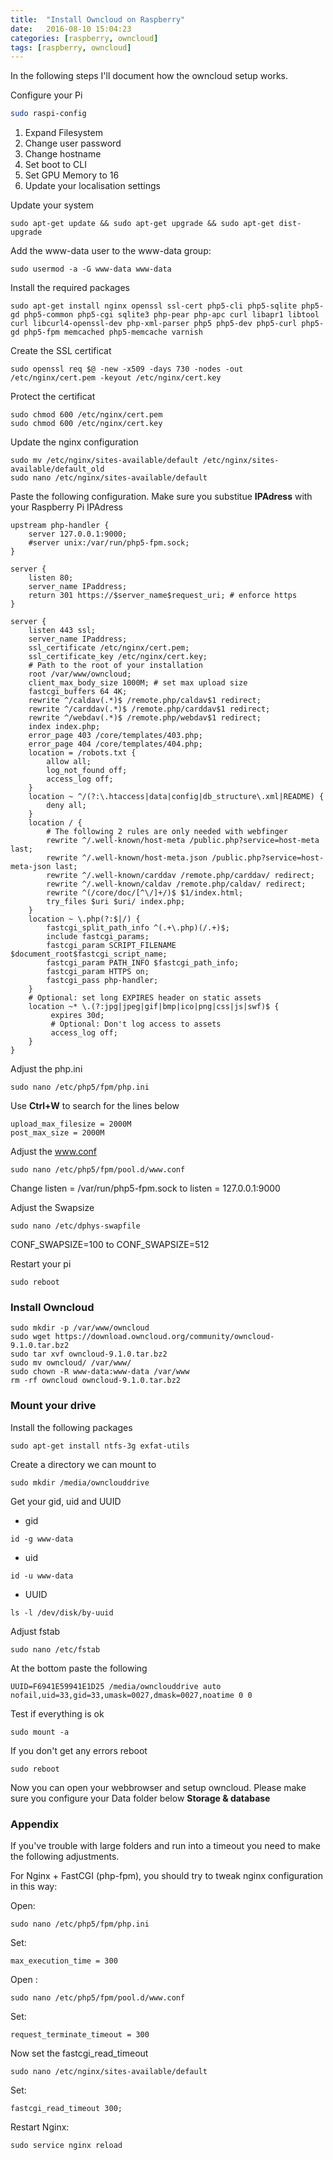 ```yaml
---
title:  "Install Owncloud on Raspberry"
date:   2016-08-10 15:04:23
categories: [raspberry, owncloud]
tags: [raspberry, owncloud]
---
```


In the following steps I'll document how the owncloud setup works.


Configure your Pi

```bash
sudo raspi-config
```

1. Expand Filesystem
2. Change user password
3. Change hostname
4. Set boot to CLI
5. Set GPU Memory to 16
6. Update your localisation settings

Update your system

```
sudo apt-get update && sudo apt-get upgrade && sudo apt-get dist-upgrade
```

Add the www-data user to the www-data group:

```
sudo usermod -a -G www-data www-data
```

Install the required packages

```
sudo apt-get install nginx openssl ssl-cert php5-cli php5-sqlite php5-gd php5-common php5-cgi sqlite3 php-pear php-apc curl libapr1 libtool curl libcurl4-openssl-dev php-xml-parser php5 php5-dev php5-curl php5-gd php5-fpm memcached php5-memcache varnish
```

Create the SSL certificat

```
sudo openssl req $@ -new -x509 -days 730 -nodes -out /etc/nginx/cert.pem -keyout /etc/nginx/cert.key
```

Protect the certificat

```
sudo chmod 600 /etc/nginx/cert.pem
sudo chmod 600 /etc/nginx/cert.key
```

Update the nginx configuration

```
sudo mv /etc/nginx/sites-available/default /etc/nginx/sites-available/default_old
sudo nano /etc/nginx/sites-available/default
```

Paste the following configuration. Make sure you substitue **IPAdress** with your Raspberry Pi IPAdress

```
upstream php-handler {
    server 127.0.0.1:9000;
    #server unix:/var/run/php5-fpm.sock;
}

server {
    listen 80;
    server_name IPaddress;
    return 301 https://$server_name$request_uri; # enforce https
}

server {
    listen 443 ssl;
    server_name IPaddress;
    ssl_certificate /etc/nginx/cert.pem;
    ssl_certificate_key /etc/nginx/cert.key;
    # Path to the root of your installation
    root /var/www/owncloud;
    client_max_body_size 1000M; # set max upload size
    fastcgi_buffers 64 4K;
    rewrite ^/caldav(.*)$ /remote.php/caldav$1 redirect;
    rewrite ^/carddav(.*)$ /remote.php/carddav$1 redirect;
    rewrite ^/webdav(.*)$ /remote.php/webdav$1 redirect;
    index index.php;
    error_page 403 /core/templates/403.php;
    error_page 404 /core/templates/404.php;
    location = /robots.txt {
        allow all;
        log_not_found off;
        access_log off;
    }
    location ~ ^/(?:\.htaccess|data|config|db_structure\.xml|README) {
        deny all;
    }
    location / {
        # The following 2 rules are only needed with webfinger
        rewrite ^/.well-known/host-meta /public.php?service=host-meta last;
        rewrite ^/.well-known/host-meta.json /public.php?service=host-meta-json last;
        rewrite ^/.well-known/carddav /remote.php/carddav/ redirect;
        rewrite ^/.well-known/caldav /remote.php/caldav/ redirect;
        rewrite ^(/core/doc/[^\/]+/)$ $1/index.html;
        try_files $uri $uri/ index.php;
    }
    location ~ \.php(?:$|/) {
        fastcgi_split_path_info ^(.+\.php)(/.+)$;
        include fastcgi_params;
        fastcgi_param SCRIPT_FILENAME $document_root$fastcgi_script_name;
        fastcgi_param PATH_INFO $fastcgi_path_info;
        fastcgi_param HTTPS on;
        fastcgi_pass php-handler;
    }
    # Optional: set long EXPIRES header on static assets
    location ~* \.(?:jpg|jpeg|gif|bmp|ico|png|css|js|swf)$ {
         expires 30d;
         # Optional: Don't log access to assets
         access_log off;
    }
}
```

Adjust the php.ini

```
sudo nano /etc/php5/fpm/php.ini
```

Use **Ctrl+W** to search for the lines below

```
upload_max_filesize = 2000M
post_max_size = 2000M
```

Adjust the www.conf

```
sudo nano /etc/php5/fpm/pool.d/www.conf
```

Change listen = /var/run/php5-fpm.sock
to
listen = 127.0.0.1:9000

Adjust the Swapsize

```
sudo nano /etc/dphys-swapfile
```

CONF_SWAPSIZE=100
to
CONF_SWAPSIZE=512

Restart your pi

```
sudo reboot
```

### Install Owncloud

```
sudo mkdir -p /var/www/owncloud
sudo wget https://download.owncloud.org/community/owncloud-9.1.0.tar.bz2
sudo tar xvf owncloud-9.1.0.tar.bz2
sudo mv owncloud/ /var/www/
sudo chown -R www-data:www-data /var/www
rm -rf owncloud owncloud-9.1.0.tar.bz2
```

### Mount your drive

Install the following packages

```
sudo apt-get install ntfs-3g exfat-utils
```

Create a directory we can mount to

```
sudo mkdir /media/ownclouddrive
```

Get your gid, uid and UUID

- gid

```
id -g www-data
```

- uid

```
id -u www-data
```

- UUID

```
ls -l /dev/disk/by-uuid
```

Adjust fstab

```
sudo nano /etc/fstab
```

At the bottom paste the following

```
UUID=F6941E59941E1D25 /media/ownclouddrive auto nofail,uid=33,gid=33,umask=0027,dmask=0027,noatime 0 0
```

Test if everything is ok

```
sudo mount -a
```

If you don't get any errors reboot

```
sudo reboot
```

Now you can open your webbrowser and setup owncloud.
Please make sure you configure your Data folder below **Storage & database**


### Appendix

If you've trouble with large folders and run into a timeout you need to make the following adjustments.

For Nginx + FastCGI (php-fpm), you should try to tweak nginx configuration in this way:

Open:

```
sudo nano /etc/php5/fpm/php.ini
```

Set:

```
max_execution_time = 300
```

Open :

```
sudo nano /etc/php5/fpm/pool.d/www.conf
```

Set:

```
request_terminate_timeout = 300
```

Now set the fastcgi_read_timeout

```
sudo nano /etc/nginx/sites-available/default
```

Set:

```
fastcgi_read_timeout 300;
```

Restart Nginx:

```
sudo service nginx reload
```